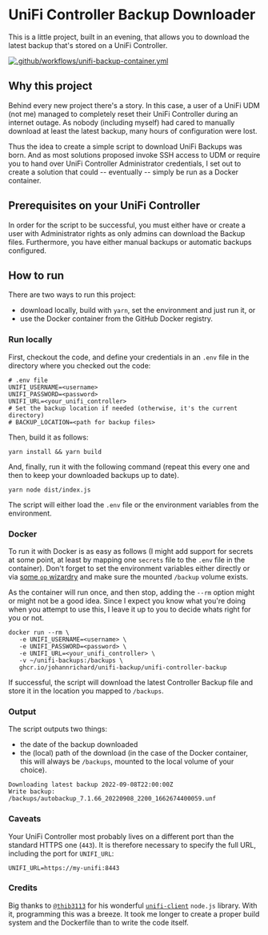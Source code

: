 # UniFi Controller Backup Downloader

This is a little project, built in an evening, that allows you to download the latest backup that's stored on a UniFi Controller.

[![.github/workflows/unifi-backup-container.yml](https://github.com/johannrichard/unifi-backup/actions/workflows/unifi-backup-container.yml/badge.svg?branch=master)](https://github.com/johannrichard/unifi-backup/actions/workflows/unifi-backup-container.yml)

## Why this project

Behind every new project there's a story. In this case, a user of a UniFi UDM (not me) managed to completely reset their UniFi Controller during an internet outage. As nobody (including myself) had cared to manually download at least the latest backup, many hours of configuration were lost.

Thus the idea to create a simple script to download UniFi Backups was born. And as most solutions proposed invoke SSH access to UDM or require you to hand over UniFi Controller Administrator credentials, I set out to create a solution that could -- eventually -- simply be run as a Docker container.

## Prerequisites on your UniFi Controller

In order for the script to be successful, you must either have or create a user with Administrator rights as only admins can download the Backup files. Furthermore, you have either manual backups or automatic backups configured.

## How to run

There are two ways to run this project:

- download locally, build with `yarn`, set the environment and just run it, or
- use the Docker container from the GitHub Docker registry.

### Run locally

First, checkout the code, and define your credentials in an `.env` file in the directory where you checked out the code:

```lang=env
# .env file
UNIFI_USERNAME=<username> 
UNIFI_PASSWORD=<password> 
UNIFI_URL=<your_unifi_controller> 
# Set the backup location if needed (otherwise, it's the current directory)
# BACKUP_LOCATION=<path for backup files>
```

Then, build it as follows:

```lang=bash
yarn install && yarn build
```

And, finally, run it with the following command (repeat this every one and then to keep your downloaded backups up to date).

```lang=bash
yarn node dist/index.js 
```

The script will either load the `.env` file or the environment variables from the environment.

### Docker

To run it with Docker is as easy as follows (I might add support for secrets at some point, at least by mapping one `secrets` file to the `.env` file in the container). Don't forget to set the environment variables either directly or via [some `op` wizardry](https://developer.1password.com/docs/cli/secrets-environment-variables) and make sure the mounted `/backup` volume exists.

As the container will run once, and then stop, adding the `--rm` option might or might not be a good idea. Since I expect you know what you're doing when you attempt to use this, I leave it up to you to decide whats right for you or not.

```lang=bash
docker run --rm \
   -e UNIFI_USERNAME=<username> \
   -e UNIFI_PASSWORD=<password> \
   -e UNIFI_URL=<your_unifi_controller> \
   -v ~/unifi-backups:/backups \
   ghcr.io/johannrichard/unifi-backup/unifi-controller-backup
```

If successful, the script will download the latest Controller Backup file and store it in the location you mapped to `/backups`.

### Output

The script outputs two things:

- the date of the backup downloaded
- the (local) path of the download (in the case of the Docker container, this will always be `/backups`, mounted to the local volume of your choice).

```lang=shell
Downloading latest backup 2022-09-08T22:00:00Z
Write backup: /backups/autobackup_7.1.66_20220908_2200_1662674400059.unf
```

### Caveats

Your UniFi Controller most probably lives on a different port than the standard HTTPS one (`443`). It is therefore necessary to specify the full URL, including the port for `UNIFI_URL`:

```lang=shell
UNIFI_URL=https://my-unifi:8443
```

### Credits

Big thanks to [`@thib3113`](https://github.com/thib3113) for his wonderful [`unifi-client`](https://github.com/thib3113/unifi-client) `node.js` library. With it, programming this was a breeze. It took me longer to create a proper build system and the Dockerfile than to write the code itself.

